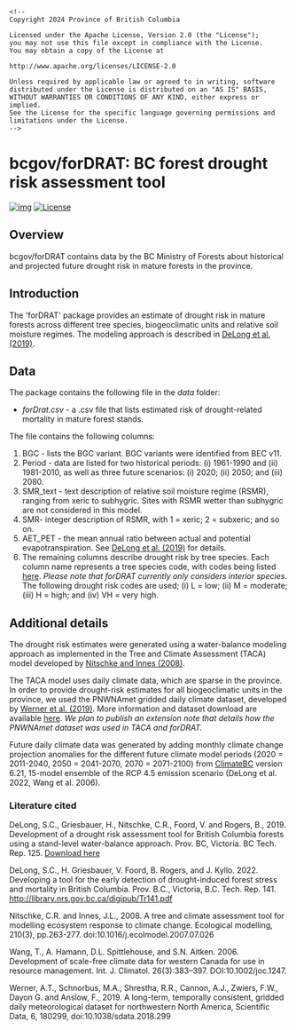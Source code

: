 ```{=html}
<!--
Copyright 2024 Province of British Columbia

Licensed under the Apache License, Version 2.0 (the "License");
you may not use this file except in compliance with the License.
You may obtain a copy of the License at

http://www.apache.org/licenses/LICENSE-2.0

Unless required by applicable law or agreed to in writing, software distributed under the License is distributed on an "AS IS" BASIS,
WITHOUT WARRANTIES OR CONDITIONS OF ANY KIND, either express or implied.
See the License for the specific language governing permissions and limitations under the License.
-->
```
<!-- Edit the README.Rmd only!!! The README.md is generated automatically from README.Rmd. -->

# bcgov/forDRAT: BC forest drought risk assessment tool


[![img](https://img.shields.io/badge/Lifecycle-Experimental-339999)](https://github.com/bcgov/repomountie/blob/master/doc/lifecycle-badges.md) [![License](https://img.shields.io/badge/License-Apache%202.0-blue.svg)](https://opensource.org/licenses/Apache-2.0)

## Overview

bcgov/forDRAT contains data by the BC Ministry of Forests about historical and projected future drought risk in mature forests in the province.  


## Introduction

The 'forDRAT' package provides an estimate of drought risk in mature forests across different tree species, biogeoclimatic units and relative soil moisture regimes.  The modeling approach is described in [DeLong et al. (2019)](https://www.for.gov.bc.ca/hfd/pubs/Docs/Tr/TR125.pdf).  

## Data
The package contains the following file in the *data* folder: 

- *forDrat.csv* - a .csv file that lists estimated risk of drought-related mortality in mature forest stands.  

The file contains the following columns:

1. BGC - lists the BGC variant.  BGC variants were identified from BEC v11.
2. Period - data are listed for two historical periods: (i) 1961-1990 and (ii) 1981-2010, as well as three future scenarios: (i) 2020; (ii) 2050; and (iii) 2080.
3. SMR_text - text description of relative soil moisture regime (RSMR), ranging from xeric to subhygric.  Sites with RSMR wetter than subhygric are not considered in this model.
4. SMR- integer description of RSMR, with 1 = xeric; 2 = subxeric; and so on.
5. AET_PET - the mean annual ratio between actual and potential evapotranspiration.  See [DeLong et al. (2019)](https://www.for.gov.bc.ca/hfd/pubs/Docs/Tr/TR125.pdf) for details.
6. The remaining columns describe drought risk by tree species.  Each column name represents a tree species code, with codes being listed [here](https://www2.gov.bc.ca/gov/content/industry/forestry/managing-our-forest-resources/tree-seed/tree-seed-centre/seed-testing/codes).  *Please note that forDRAT currently only considers interior species*. The following drought risk codes are used; (i) L = low; (ii) M = moderate; (iii) H = high; and (iv) VH = very high.


## Additional details

The drought risk estimates were generated using a water-balance modeling approach as implemented in the Tree and Climate Assessment (TACA) model developed by [Nitschke and Innes (2008)](https://www.sciencedirect.com/science/article/abs/pii/S0304380007004061?via%3Dihub).  

The TACA model uses daily climate data, which are sparse in the province.  In order to provide drought-risk estimates for all biogeoclimatic units in the province, we used the PNWNAmet gridded daily climate dataset, developed by [Werner et al. (2019)](https://www.nature.com/articles/sdata2018299).  More information and dataset download are available [here](https://www.pacificclimate.org/data/daily-gridded-meteorological-datasets).  *We plan to publish an extension note that details how the PNWNAmet dataset was used in TACA and forDRAT.*

Future daily climate data was generated by adding monthly climate change projection anomalies for the different future climate model periods (2020 = 2011-2040, 2050 = 2041-2070, 2070 = 2071-2100) from [ClimateBC](https://climatebc.ca/) version 6.21, 15-model ensemble of the RCP 4.5 emission scenario (DeLong et al. 2022, Wang et al. 2006).

### Literature cited

DeLong, S.C., Griesbauer, H., Nitschke, C.R., Foord, V. and Rogers, B., 2019. Development of a drought risk assessment tool for British Columbia forests using a stand-level water-balance approach. Prov. BC, Victoria. BC Tech. Rep. 125. [Download here](https://www.for.gov.bc.ca/hfd/pubs/Docs/Tr/TR125.pdf)

DeLong, S.C., H. Griesbauer, V. Foord, B. Rogers, and J. Kyllo. 2022. Developing a tool for the early detection of drought-induced forest stress and mortality in British Columbia. Prov. B.C., Victoria, B.C. Tech. Rep. 141. http://library.nrs.gov.bc.ca/digipub/Tr141.pdf

Nitschke, C.R. and Innes, J.L., 2008. A tree and climate assessment tool for modelling ecosystem response to climate change. Ecological modelling, 210(3), pp.263-277. doi:10.1016/j.ecolmodel.2007.07.026

Wang, T., A. Hamann, D.L. Spittlehouse, and S.N. Aitken. 2006. Development of scale-free climate data for western Canada for use in resource management. Int. J. Climatol. 26(3):383–397. DOI:10.1002/joc.1247.

Werner, A.T., Schnorbus, M.A., Shrestha, R.R., Cannon, A.J., Zwiers, F.W., Dayon G. and Anslow, F., 2019. A long-term, temporally consistent, gridded daily meteorological dataset for northwestern North America, Scientific Data, 6, 180299, doi:10.1038/sdata.2018.299





